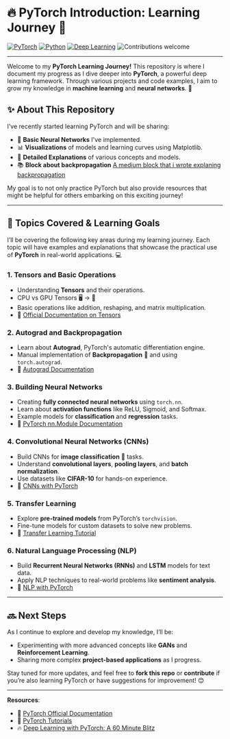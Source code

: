 # **🔥 PyTorch Introduction: Learning Journey 🚀**

[![PyTorch](https://img.shields.io/badge/PyTorch-Learning-informational?style=flat&logo=pytorch&logoColor=white&color=ee4c2c)](https://pytorch.org) 
[![Python](https://img.shields.io/badge/Python-3.x-blue?style=flat&logo=python&logoColor=white)](https://www.python.org) 
[![Deep Learning](https://img.shields.io/badge/Deep%20Learning-Exploration-yellow?style=flat&logo=deeplearning&logoColor=white)](https://pytorch.org/tutorials/)
![Contributions welcome](https://img.shields.io/badge/Contributions-Welcome-brightgreen.svg?style=flat)

---

Welcome to my **PyTorch Learning Journey!** This repository is where I document my progress as I dive deeper into **PyTorch**, a powerful deep learning framework. Through various projects and code examples, I aim to grow my knowledge in **machine learning** and **neural networks**. 🌟

## ✨ **About This Repository**
I’ve recently started learning PyTorch and will be sharing:
- 🤖 **Basic Neural Networks** I've implemented.
- 📊 **Visualizations** of models and learning curves using Matplotlib.
- 📝 **Detailed Explanations** of various concepts and models.
- 📚 **Block about backpropagation** [A medium block that i wrote explaning backpropagation](https://medium.com/@navo2104/understanding-backpropagation-e0c65315d6e4)

My goal is to not only practice PyTorch but also provide resources that might be helpful for others embarking on this exciting journey!

---

## 🚧 **Topics Covered & Learning Goals**
I’ll be covering the following key areas during my learning journey. Each topic will have examples and explanations that showcase the practical use of **PyTorch** in real-world applications. 💻

### 1. **Tensors and Basic Operations**
   - Understanding **Tensors** and their operations.
   - CPU vs GPU Tensors 🖥️ → 🚀
   - Basic operations like addition, reshaping, and matrix multiplication.
   - 📖 [Official Documentation on Tensors](https://pytorch.org/docs/stable/tensors.html)

### 2. **Autograd and Backpropagation**
   - Learn about **Autograd**, PyTorch's automatic differentiation engine. 
   - Manual implementation of **Backpropagation** 🔄 and using `torch.autograd`.
   - 📖 [Autograd Documentation](https://pytorch.org/docs/stable/autograd.html)

### 3. **Building Neural Networks**
   - Creating **fully connected neural networks** using `torch.nn`.
   - Learn about **activation functions** like ReLU, Sigmoid, and Softmax.
   - Example models for **classification** and **regression** tasks.
   - 📖 [PyTorch nn.Module Documentation](https://pytorch.org/docs/stable/nn.html)

### 4. **Convolutional Neural Networks (CNNs)**
   - Build CNNs for **image classification** 📸 tasks.
   - Understand **convolutional layers**, **pooling layers**, and **batch normalization**.
   - Use datasets like **CIFAR-10** for hands-on experience.
   - 📖 [CNNs with PyTorch](https://pytorch.org/tutorials/beginner/blitz/cifar10_tutorial.html)

### 5. **Transfer Learning**
   - Explore **pre-trained models** from PyTorch’s `torchvision`.
   - Fine-tune models for custom datasets to solve new problems.
   - 📖 [Transfer Learning Tutorial](https://pytorch.org/tutorials/beginner/transfer_learning_tutorial.html)

### 6. **Natural Language Processing (NLP)**
   - Build **Recurrent Neural Networks (RNNs)** and **LSTM** models for text data.
   - Apply NLP techniques to real-world problems like **sentiment analysis**.
   - 📖 [NLP with PyTorch](https://pytorch.org/tutorials/intermediate/seq2seq_translation_tutorial.html)

---

## 🔜 **Next Steps**
As I continue to explore and develop my knowledge, I’ll be:
- Experimenting with more advanced concepts like **GANs** and **Reinforcement Learning**.
- Sharing more complex **project-based applications** as I progress.
  
Stay tuned for more updates, and feel free to **fork this repo** or **contribute** if you’re also learning PyTorch or have suggestions for improvement! 😊

---

**Resources**:  
- 📘 [PyTorch Official Documentation](https://pytorch.org/docs/stable/index.html)
- 🔧 [PyTorch Tutorials](https://pytorch.org/tutorials/)
- 🔥 [Deep Learning with PyTorch: A 60 Minute Blitz](https://pytorch.org/tutorials/beginner/deep_learning_60min_blitz.html)
